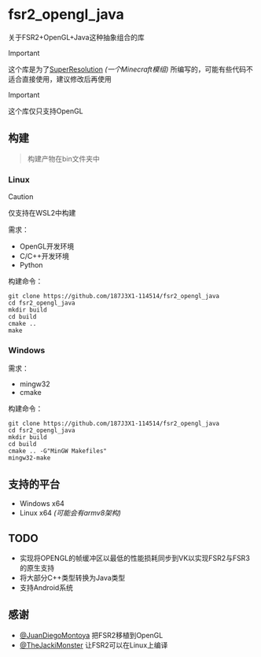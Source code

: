 # fsr2_opengl_java
关于FSR2+OpenGL+Java这种抽象组合的库

> [!IMPORTANT]
> 这个库是为了[SuperResolution](https://github.com/187J3X1-114514/superresolution) *(一个Minecraft模组)* 所编写的，可能有些代码不适合直接使用，建议修改后再使用

> [!IMPORTANT]
> 这个库仅只支持OpenGL

## 构建
> 构建产物在bin文件夹中
### Linux 
> [!CAUTION]
> 仅支持在WSL2中构建

需求：

* OpenGL开发环境
* C/C++开发环境
* Python

构建命令：
```
git clone https://github.com/187J3X1-114514/fsr2_opengl_java
cd fsr2_opengl_java
mkdir build
cd build
cmake ..
make
```
### Windows
需求：
* mingw32
* cmake

构建命令：
```
git clone https://github.com/187J3X1-114514/fsr2_opengl_java
cd fsr2_opengl_java
mkdir build
cd build
cmake .. -G"MinGW Makefiles"
mingw32-make
```

## 支持的平台

* Windows x64
* Linux x64 *(可能会有armv8架构)*

## TODO

* 实现将OPENGL的帧缓冲区以最低的性能损耗同步到VK以实现FSR2与FSR3的原生支持
* 将大部分C++类型转换为Java类型
* 支持Android系统

## 感谢

* [@JuanDiegoMontoya](https://github.com/JuanDiegoMontoya/FidelityFX-FSR2-OpenGL) 把FSR2移植到OpenGL
* [@TheJackiMonster](https://github.com/TheJackiMonster/FidelityFX-FSR2) 让FSR2可以在Linux上编译